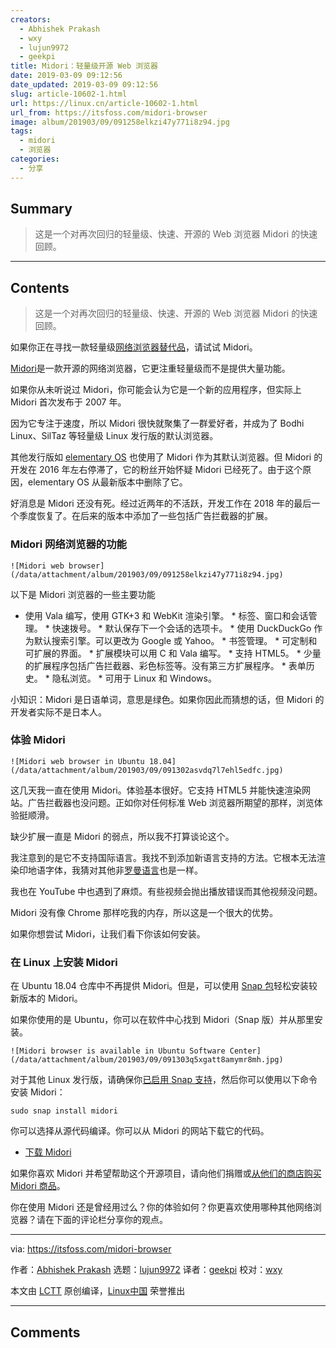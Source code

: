 ```yaml
---
creators:
  - Abhishek Prakash
  - wxy
  - lujun9972
  - geekpi
title: Midori：轻量级开源 Web 浏览器
date: 2019-03-09 09:12:56
date_updated: 2019-03-09 09:12:56
slug: article-10602-1.html
url: https://linux.cn/article-10602-1.html
url_from: https://itsfoss.com/midori-browser
image: album/201903/09/091258elkzi47y771i8z94.jpg
tags:
  - midori
  - 浏览器
categories:
  - 分享
---
```


## Summary

> 这是一个对再次回归的轻量级、快速、开源的 Web 浏览器 Midori 的快速回顾。

***

<!-- more -->

## Contents

> 
> 这是一个对再次回归的轻量级、快速、开源的 Web 浏览器 Midori 的快速回顾。
> 
> 
> 

如果你正在寻找一款轻量级[网络浏览器替代品](https://itsfoss.com/open-source-browsers-linux/)，请试试 Midori。

[Midori](https://www.midori-browser.org/)是一款开源的网络浏览器，它更注重轻量级而不是提供大量功能。

如果你从未听说过 Midori，你可能会认为它是一个新的应用程序，但实际上 Midori 首次发布于 2007 年。

因为它专注于速度，所以 Midori 很快就聚集了一群爱好者，并成为了 Bodhi Linux、SilTaz 等轻量级 Linux 发行版的默认浏览器。

其他发行版如 [elementary OS](https://itsfoss.com/elementary-os-juno-features/) 也使用了 Midori 作为其默认浏览器。但 Midori 的开发在 2016 年左右停滞了，它的粉丝开始怀疑 Midori 已经死了。由于这个原因，elementary OS 从最新版本中删除了它。

好消息是 Midori 还没有死。经过近两年的不活跃，开发工作在 2018 年的最后一个季度恢复了。在后来的版本中添加了一些包括广告拦截器的扩展。

### Midori 网络浏览器的功能

`![Midori web browser](/data/attachment/album/201903/09/091258elkzi47y771i8z94.jpg)`

以下是 Midori 浏览器的一些主要功能

* 使用 Vala 编写，使用 GTK+3 和 WebKit 渲染引擎。 \* 标签、窗口和会话管理。 \* 快速拨号。 \* 默认保存下一个会话的选项卡。 \* 使用 DuckDuckGo 作为默认搜索引擎。可以更改为 Google 或 Yahoo。 \* 书签管理。 \* 可定制和可扩展的界面。 \* 扩展模块可以用 C 和 Vala 编写。 \* 支持 HTML5。 \* 少量的扩展程序包括广告拦截器、彩色标签等。没有第三方扩展程序。 \* 表单历史。 \* 隐私浏览。 \* 可用于 Linux 和 Windows。

小知识：Midori 是日语单词，意思是绿色。如果你因此而猜想的话，但 Midori 的开发者实际不是日本人。

### 体验 Midori

`![Midori web browser in Ubuntu 18.04](/data/attachment/album/201903/09/091302asvdq7l7ehl5edfc.jpg)`

这几天我一直在使用 Midori。体验基本很好。它支持 HTML5 并能快速渲染网站。广告拦截器也没问题。正如你对任何标准 Web 浏览器所期望的那样，浏览体验挺顺滑。

缺少扩展一直是 Midori 的弱点，所以​​我不打算谈论这个。

我注意到的是它不支持国际语言。我找不到添加新语言支持的方法。它根本无法渲染印地语字体，我猜对其他非[罗曼语言](https://en.wikipedia.org/wiki/Romance_languages)也是一样。

我也在 YouTube 中也遇到了麻烦。有些视频会抛出播放错误而其他视频没问题。

Midori 没有像 Chrome 那样吃我的内存，所以这是一个很大的优势。

如果你想尝试 Midori，让我们看下你该如何安装。

### 在 Linux 上安装 Midori

在 Ubuntu 18.04 仓库中不再提供 Midori。但是，可以使用 [Snap 包](https://itsfoss.com/use-snap-packages-ubuntu-16-04/)轻松安装较新版本的 Midori。

如果你使用的是 Ubuntu，你可以在软件中心找到 Midori（Snap 版）并从那里安装。

`![Midori browser is available in Ubuntu Software Center](/data/attachment/album/201903/09/091303q5xgatt8amymr8mh.jpg)`

对于其他 Linux 发行版，请确保你[已启用 Snap 支持](https://itsfoss.com/install-snap-linux/)，然后你可以使用以下命令安装 Midori：

```shell
sudo snap install midori
```

你可以选择从源代码编译。你可以从 Midori 的网站下载它的代码。

* [下载 Midori](https://www.midori-browser.org/download/)

如果你喜欢 Midori 并希望帮助这个开源项目，请向他们捐赠或[从他们的商店购买 Midori 商品](https://www.midori-browser.org/shop)。

你在使用 Midori 还是曾经用过么？你的体验如何？你更喜欢使用哪种其他网络浏览器？请在下面的评论栏分享你的观点。

---

via: <https://itsfoss.com/midori-browser>

作者：[Abhishek Prakash](https://itsfoss.com/author/abhishek/) 选题：[lujun9972](https://github.com/lujun9972) 译者：[geekpi](https://github.com/geekpi) 校对：[wxy](https://github.com/wxy)

本文由 [LCTT](https://github.com/LCTT/TranslateProject) 原创编译，[Linux中国](https://linux.cn/) 荣誉推出

***

## Comments
